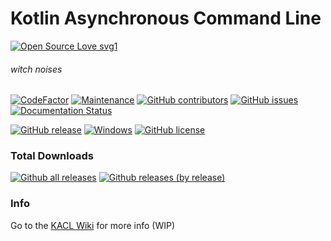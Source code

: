 # Kotlin Asynchronous Command Line
[![Open Source Love svg1](https://badges.frapsoft.com/os/v1/open-source.svg?v=103)](https://github.com/ellerbrock/open-source-badges/)

###### *witch noises*

[![CodeFactor](https://www.codefactor.io/repository/github/dannode36/kacl/badge)](https://www.codefactor.io/repository/github/dannode36/kacl)
[![Maintenance](https://img.shields.io/badge/Maintained%3F-yes-green.svg)](https://github.com/Dannode36/KACL/graphs/commit-activity)
[![GitHub contributors](https://badgen.net/github/contributors/Dannode36/KACL)](https://GitHub.com/Dannode36/KACL/graphs/contributors/)
[![GitHub issues](https://img.shields.io/github/issues/Dannode36/KACL)](https://GitHub.com/Dannode36/KACL/issues/)
[![Documentation Status](https://readthedocs.org/projects/ansicolortags/badge/?version=latest)](http://ansicolortags.readthedocs.io/?badge=latest)

[![GitHub release](https://img.shields.io/github/v/release/Dannode36/KACL)](https://github.com/Dannode36/KACL/releases/)
[![Windows](https://badgen.net/badge/icon/windows?icon=windows&label)](https://microsoft.com/windows/)
[![GitHub license](https://badgen.net/github/license/Dannode36/KACL)](https://github.com/Dannode36/KACL/blob/master/LICENSE)

### Total Downloads
[![Github all releases](https://img.shields.io/github/downloads/Dannode36/KACL/total.svg)](https://GitHub.com/Dannode36/KACL/releases/)
[![Github releases (by release)](https://img.shields.io/github/downloads/Dannode36/KACL/latest/total.svg)](https://GitHub.com/Dannode36/KACL/releases/latest)

### Info

Go to the [KACL Wiki](https://github.com/Dannode36/KACL/wiki) for more info (WIP)
